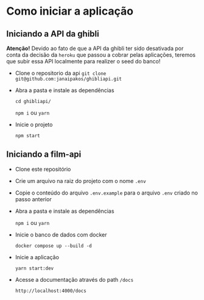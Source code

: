 # Como iniciar a aplicação

## Iniciando a API da ghibli

**Atenção!** Devido ao fato de que a API da ghibli ter sido desativada por conta da decisão da `heroku` que passou a cobrar pelas aplicações, teremos que subir essa API localmente para realizer o seed do banco!

- Clone o repositorio da api
  ```git clone git@github.com:janaipakos/ghibliapi.git```

- Abra a pasta e instale as dependências

  ```cd ghibliapi/```
  
  ```npm i``` ou ```yarn```

- Inicie o projeto

  ```npm start```

## Iniciando a film-api

- Clone este repositório

- Crie um arquivo na raiz do projeto com o nome `.env`
- Copie o conteúdo do arquivo `.env.example` para o arquivo `.env` criado no passo anterior

- Abra a pasta e instale as dependências

  ```npm i``` ou ```yarn```

- Inicie o banco de dados com docker

  ```docker compose up --build -d```

- Inicie a aplicação

  ```yarn start:dev```

- Acesse a documentação através do path `/docs`

  ```http://localhost:4000/docs```
